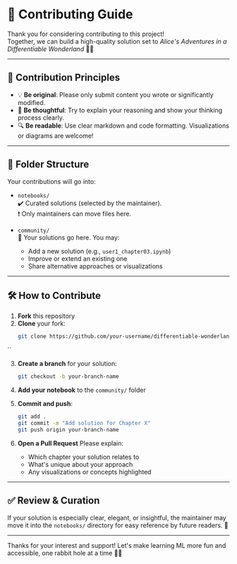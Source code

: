 # 🤝 Contributing Guide

Thank you for considering contributing to this project!  
Together, we can build a high-quality solution set to *Alice's Adventures in a Differentiable Wonderland* 🐇📘

---

## 🧱 Contribution Principles

- 💡 **Be original**: Please only submit content you wrote or significantly modified.
- 🧠 **Be thoughtful**: Try to explain your reasoning and show your thinking process clearly.
- 🔍 **Be readable**: Use clear markdown and code formatting. Visualizations or diagrams are welcome!

---

## 📁 Folder Structure

Your contributions will go into:

- `notebooks/`  
  ✔️ Curated solutions (selected by the maintainer).  
  ❗ Only maintainers can move files here.

- `community/`  
  🌱 Your solutions go here. You may:
  - Add a new solution (e.g., `user1_chapter03.ipynb`)
  - Improve or extend an existing one
  - Share alternative approaches or visualizations

---

## 🛠 How to Contribute

1. **Fork** this repository
2. **Clone** your fork:
   ```bash
   git clone https://github.com/your-username/differentiable-wonderland-solutions.git
``

3. **Create a branch** for your solution:

   ```bash
   git checkout -b your-branch-name
   ```
4. **Add your notebook** to the `community/` folder
5. **Commit and push**:

   ```bash
   git add .
   git commit -m "Add solution for Chapter X"
   git push origin your-branch-name
   ```
6. **Open a Pull Request**
   Please explain:

   * Which chapter your solution relates to
   * What's unique about your approach
   * Any visualizations or concepts highlighted

---

## ✅ Review & Curation

If your solution is especially clear, elegant, or insightful, the maintainer may move it into the `notebooks/` directory for easy reference by future readers. 🎉

---

Thanks for your interest and support! Let's make learning ML more fun and accessible, one rabbit hole at a time 🐰✨

```

